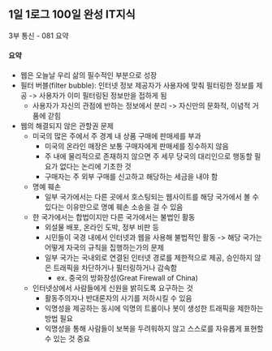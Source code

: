 ## 1일 1로그 100일 완성 IT지식

3부 통신 - 081 요약

#### 요약

- 웹은 오늘날 우리 삶의 필수적인 부분으로 성장
- 필터 버블(filter bubble): 인터넷 정보 제공자가 사용자에 맞춰 필터링한 정보를 제공 -> 사용자가 이미 필터링된 정보만을 접하게 됨
  - 사용자가 자신의 관점에 반하는 정보에서 분리 -> 자신만의 문화적, 이념적 거품에 갇힘
- 웹의 해결되지 않은 관할권 문제
  - 미국의 많은 주에서 주 경계 내 상품 구매에 판매세를 부과
    - 미국의 온라인 매장은 보통 구매자에게 판매세를 징수하지 않음
    - 주 내에 물리적으로 존재하지 않으면 주 세무 당국의 대리인으로 행동할 필요가 없다는 논리에 기초한 것
    - 구매자는 주 외부 구매를 신고하고 해당하는 세금을 내야 함
  - 명예 훼손
    - 일부 국가에서는 다른 곳에서 호스팅되는 웹사이트를 해당 국가에서 볼 수 있다는 이유만으로 명예 훼손 소송을 걸 수 있음
  - 한 국가에서는 합법이지만 다른 국가에서는 불법인 활동
    - 외설물 배포, 온라인 도박, 정부 비판 등
    - 시민들이 국경 내에서 인터넷과 웹을 사용해 불법적인 활동 -> 해당 국가는 어떻게 자국의 규칙을 집행하는가의 문제
    - 일부 국가는 국내외로 연결된 인터넷 경로를 제한적으로 제공, 승인하지 않은 트래픽을 차단하거나 필터링하거나 감속함
      - ex. 중국의 방화장성(Great Firewall of China)
  - 인터넷상에서 사람들에게 신원을 밝히도록 요구하는 것
    - 활동주의자나 반대론자의 사기를 저하시킬 수 있음
    - 익명성을 제공하는 동시에 익명의 트롤이나 봇이 생성한 트래픽을 제한하는 방법 필요
    - 익명성을 통해 사람들이 보복을 두려워하지 않고 스스로를 자유롭게 표현할 수 있는 것 중요
